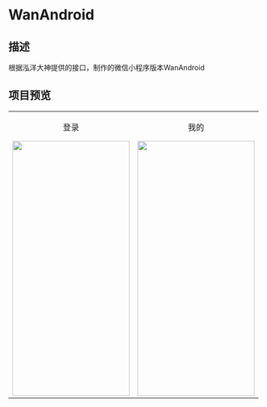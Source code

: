 # WanAndroid

## 描述
根据泓洋大神提供的接口，制作的微信小程序版本WanAndroid

## 项目预览
<table>
  <tr>
    <td>
      <div align="center">
        <p>登录</P>
        <img width="232" height="505.3" src="https://github.com/ASCII13/ProjectScreenshot/blob/master/login.png">
      </div>  
    </td>
    <td>
      <div align="center">
        <p>我的</P>
        <img width="232" height="505.3" src="https://github.com/ASCII13/ProjectScreenshot/blob/master/mine.png">
      </div> 
    </td>     
  </tr> 
</table>





